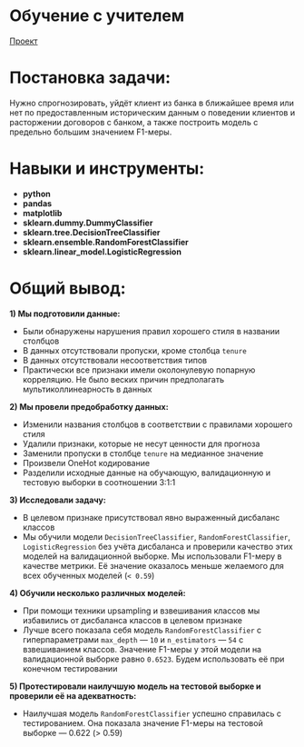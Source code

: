 # Обучение с учителем  
[Проект](Яндекс.Практикум%20«Обучение%20с%20учителем»%20на%20GitHub.ipynb)  
# Постановка задачи:    
Нужно спрогнозировать, уйдёт клиент из банка в ближайшее время или нет по предоставленным историческим данным о поведении клиентов и расторжении договоров с банком, а также построить модель с предельно большим значением F1-меры.  
# Навыки и инструменты:  
* **python**    
* **pandas**  
* **matplotlib**  
* **sklearn.dummy.DummyClassifier**  
* **sklearn.tree.DecisionTreeClassifier**   
* **sklearn.ensemble.RandomForestClassifier**   
* **sklearn.linear_model.LogisticRegression**  
# Общий вывод:  
**1) Мы подготовили данные:** 
- Были обнаружены нарушения правил хорошего стиля в названии столбцов
- В данных отсутствовали пропуски, кроме столбца `tenure`
- В данных отсутствовали несоответствия типов
- Практически все признаки имели околонулевую попарную корреляцию. Не было веских причин предполагать мультиколлинеарность в данных

**2) Мы провели предобработку данных:**
- Изменили названия столбцов в соответствии с правилами хорошего стиля
- Удалили признаки, которые не несут ценности для прогноза
- Заменили пропуски в столбце `tenure` на медианное значение
- Произвели OneHot кодирование
- Разделили исходные данные на обучающую, валидационную и тестовую выборки в соотношении 3:1:1

**3) Исследовали задачу:**
- В целевом признаке присутствовал явно выраженный дисбаланс классов
- Мы обучили модели `DecisionTreeClassifier`, `RandomForestClassifier`, `LogisticRegression` без учёта дисбаланса и проверили качество этих моделей на валидационной выборке. Мы использовали F1-меру в качестве метрики. Её значение оказалось меньше желаемого для всех обученных моделей (`< 0.59`)

**4) Обучили несколько различных моделей:**
- При помощи техники upsampling и взвешивания классов мы избавились от дисбаланса классов в целевом признаке
- Лучше всего показала себя модель `RandomForestClassifier` с гиперпараметрами `max_depth` — `10` и `n_estimators` — `54` с взвешиванием классов. Значение F1-меры у этой модели на валидационной выборке равно `0.6523`. Будем использовать её при конечном тестировании

**5) Протестировали наилучшую модель на тестовой выборке и проверили её на адекватность:**
- Наилучшая модель `RandomForestClassifier` успешно справилась с тестированием. Она показала значение F1-меры на тестовой выборке — 0.622 (> 0.59)